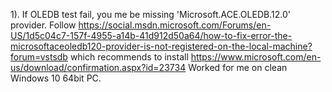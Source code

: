 ﻿
1). If OLEDB test fail, you me be missing 'Microsoft.ACE.OLEDB.12.0' provider. Follow 
https://social.msdn.microsoft.com/Forums/en-US/1d5c04c7-157f-4955-a14b-41d912d50a64/how-to-fix-error-the-microsoftaceoledb120-provider-is-not-registered-on-the-local-machine?forum=vstsdb
which recommends to install https://www.microsoft.com/en-us/download/confirmation.aspx?id=23734
Worked for me on clean Windows 10 64bit PC.
